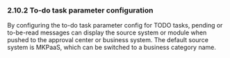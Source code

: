 ### 2.10.2 To-do task parameter configuration

By configuring the to-do task parameter config for TODO tasks, pending or to-be-read messages can display the source system or module when pushed to the approval center or business system. The default source system is MKPaaS, which can be switched to a business category name.

